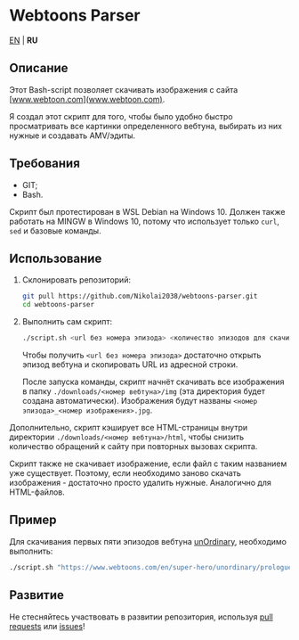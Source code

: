 # Webtoons Parser

[EN](README.md) | **RU**

## Описание

Этот Bash-script позволяет скачивать изображения с сайта [www.webtoon.com](www.webtoon.com).

Я создал этот скрипт для того, чтобы было удобно быстро просматривать все картинки определенного вебтуна, выбирать из них нужные и создавать AMV/эдиты.

## Требования

- GIT;
- Bash.

Скрипт был протестирован в WSL Debian на Windows 10.
Должен также работать на MINGW в Windows 10, потому что использует только `curl`, `sed` и базовые команды.

## Использование

1. Склонировать репозиторий:

    ```bash
    git pull https://github.com/Nikolai2038/webtoons-parser.git
    cd webtoons-parser
    ```

2. Выполнить сам скрипт:

    ```bash
    ./script.sh <url без номера эпизода> <количество эпизодов для скачивания>
    ```

    Чтобы получить `<url без номера эпизода>` достаточно открыть эпизод вебтуна и скопировать URL из адресной строки.

    После запуска команды, скрипт начнёт скачивать все изображения в папку `./downloads/<номер вебтуна>/img` (эта директория будет создана автоматически).
    Изображения будут названы `<номер эпизода>_<номер изображения>.jpg`.

Дополнительно, скрипт кэширует все HTML-страницы внутри директории `./downloads/<номер вебтуна>/html`, чтобы снизить количество обращений к сайту при повторных вызовах скрипта.

Скрипт также не скачивает изображение, если файл с таким названием уже существует.
Поэтому, если необходимо заново скачать изображения - достаточно просто удалить нужные.
Аналогично для HTML-файлов.

## Пример

Для скачивания первых пяти эпизодов вебтуна [unOrdinary](https://www.webtoons.com/en/super-hero/unordinary/list?title_no=679), необходимо выполнить:

```bash
./script.sh "https://www.webtoons.com/en/super-hero/unordinary/prologue/viewer?title_no=679&episode_no=" "5"
```

## Развитие

Не стесняйтесь участвовать в развитии репозитория, используя [pull requests](https://github.com/Nikolai2038/webtoons-parser/pulls) или [issues](https://github.com/Nikolai2038/webtoons-parser/issues)!
